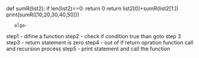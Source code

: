 
def sumR(list2):
    if len(list2)==0:
        return 0
    return list2[0]+sumR(list2[1:])    
print(sumR([10,20,30,40,50]))    

       algo-
       
  step1 - difine a  function
  step2 - check if condition true than goto step 3
  step3 - return statement  is zero
  step4 - out of if return opration function call and recursion process
  step5 - print statement and call the function      
